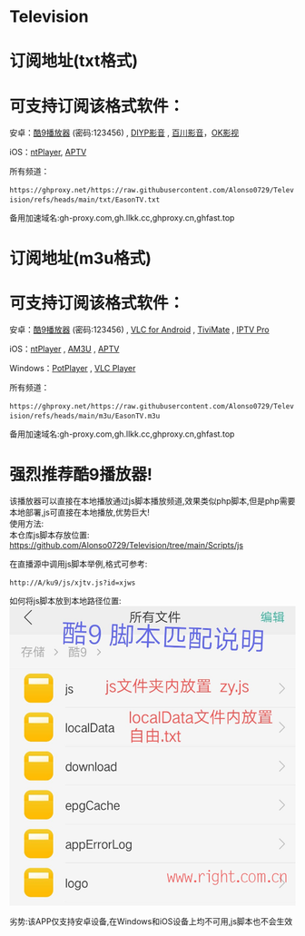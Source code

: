 # Television
# 订阅地址(txt格式)
# 可支持订阅该格式软件：
安卓：<a href="https://wfy.lanzout.com/b0izqfjwb" base target="_blank" title="可安装在基于安卓系统的智能电视TV端">酷9播放器</a> (密码:123456) , <a href="https://www.123pan.com/s/PMXuVv-fU74H.html" base target="_blank" title="可安装在基于安卓系统的智能电视TV端">DIYP影音</a> , <a href="https://www.123pan.com/s/PMXuVv-9U74H.html" base target="_blank" title="可安装在基于安卓系统的智能电视TV端">百川影音</a>，<a href="https://down.fongmi.eu.org/#download" base target="_blank" title="该APP有手机版和TV版">OK影视</a>

iOS：<a href="https://apps.apple.com/cn/app/ntplayer/id1613758141?platform=iphone" target="_blank">ntPlayer</a>, <a href="https://apps.apple.com/cn/app/aptv/id1630403500?platform=iphone" target="_blank" title="该APP只能订阅一组订阅链接,订阅多个链接需要付费解锁高级版,其他APP不存在该问题">APTV</a>

所有频道：
<p dir="auto"><code>https://ghproxy.net/https://raw.githubusercontent.com/Alonso0729/Television/refs/heads/main/txt/EasonTV.txt</code></p>
备用加速域名:gh-proxy.com,gh.llkk.cc,ghproxy.cn,ghfast.top

# 订阅地址(m3u格式)
# 可支持订阅该格式软件：
安卓：<a href="https://wfy.lanzout.com/b0izqfjwb" base target="_blank" title="可安装在基于安卓系统的智能电视TV端">酷9播放器</a> (密码:123456) , <a href="https://www.videolan.org/vlc/download-android.html" target="_blank">VLC for Android</a> , <a href="https://www.123pan.com/s/PMXuVv-fG74H.html" target="_blank" title="可安装在基于安卓系统的智能电视TV端">TiviMate</a>
 , <a href="https://www.123pan.com/s/PMXuVv-VX74H.html" target="_blank">IPTV Pro</a>

iOS：<a href="https://apps.apple.com/cn/app/ntplayer/id1613758141?platform=iphone" target="_blank">ntPlayer</a> , <a href="https://apps.apple.com/cn/app/am3u/id6443454388?platform=iphone" target="_blank">AM3U</a> , <a href="https://apps.apple.com/cn/app/aptv/id1630403500?platform=iphone" target="_blank" title="该APP只能订阅一组订阅链接,订阅多个链接需要付费解锁高级版,其他APP不存在该问题">APTV</a>

Windows：<a href="https://potplayer.daum.net/" target="_blank">PotPlayer</a> , <a href="https://www.videolan.org/vlc/index.zh_CN.html" target="_blank">VLC Player</a>

所有频道：
<p dir="auto"><code>https://ghproxy.net/https://raw.githubusercontent.com/Alonso0729/Television/refs/heads/main/m3u/EasonTV.m3u</code></p>

备用加速域名:gh-proxy.com,gh.llkk.cc,ghproxy.cn,ghfast.top

# 强烈推荐酷9播放器!
该播放器可以直接在本地播放通过js脚本播放频道,效果类似php脚本,但是php需要本地部署,js可直接在本地播放,优势巨大!<br>
使用方法:<br>
本仓库js脚本存放位置: https://github.com/Alonso0729/Television/tree/main/Scripts/js<br>

在直播源中调用js脚本举例,格式可参考:
<p dir="auto"><code>http://A/ku9/js/xjtv.js?id=xjws</code></p>

如何将js脚本放到本地路径位置:<br>
![image](ku9/js/js代码使用方法.jpg)

劣势:该APP仅支持安卓设备,在Windows和iOS设备上均不可用,js脚本也不会生效</br>



